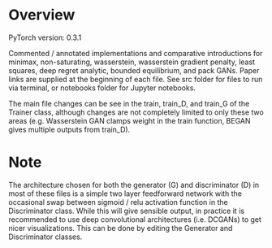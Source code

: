 # Overview
PyTorch version: 0.3.1

Commented / annotated implementations and comparative introductions for minimax, non-saturating, wasserstein, wasserstein gradient penalty, least squares, deep regret analytic, bounded equilibrium, and pack GANs. Paper links are supplied at the beginning of each file. See src folder for files to run via terminal, or notebooks folder for Jupyter notebooks.

The main file changes can be see in the train, train_D, and train_G of the Trainer class, although changes are not completely limited to only these two areas (e.g. Wasserstein GAN clamps weight in the train function, BEGAN gives multiple outputs from train_D).

# Note
The architecture chosen for both the generator (G) and discriminator (D) in most of these files is a simple two layer feedforward network with the occasional swap between sigmoid / relu activation function in the Discriminator class. While this will give sensible output, in practice it is recommended to use deep convolutional architectures (i.e. DCGANs) to get nicer visualizations. This can be done by editing the Generator and Discriminator classes.
